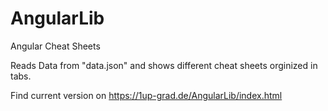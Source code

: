 # AngularLib

Angular Cheat Sheets

Reads Data from "data.json" and shows different cheat sheets orginized in tabs.

Find current version on https://1up-grad.de/AngularLib/index.html
